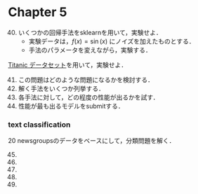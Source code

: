 # Chapter 5

40. いくつかの回帰手法をsklearnを用いて，実験せよ．
    - 実験データは，$f(x) = \sin(x)$ にノイズを加えたものとする．
    - 手法のパラメータを変えながら，実験する．

[Titanic データセット](https://www.kaggle.com/c/titanic)を用いて，実験せよ．

41. この問題はどのような問題になるかを検討する．
42. 解く手法をいくつか列挙する．
43. 各手法に対して，どの程度の性能が出るかを試す． 
44. 性能が最も出るモデルをsubmitする．

### text classification
20 newsgroupsのデータをベースにして，分類問題を解く．  

45.
46.
47.
48.
49.


